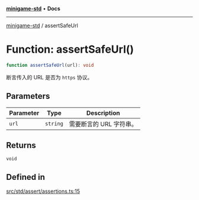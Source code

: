 [**minigame-std**](../README.md) • **Docs**

***

[minigame-std](../README.md) / assertSafeUrl

# Function: assertSafeUrl()

```ts
function assertSafeUrl(url): void
```

断言传入的 URL 是否为 `https` 协议。

## Parameters

| Parameter | Type | Description |
| ------ | ------ | ------ |
| `url` | `string` | 需要断言的 URL 字符串。 |

## Returns

`void`

## Defined in

[src/std/assert/assertions.ts:15](https://github.com/JiangJie/minigame-std/blob/ffbed6cccc22260d9da27c221c59422568396e08/src/std/assert/assertions.ts#L15)
